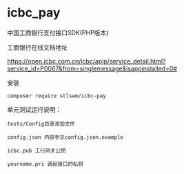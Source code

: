 # icbc_pay
中国工商银行支付接口SDK(PHP版本)

工商银行在线文档地址

https://open.icbc.com.cn/icbc/apip/service_detail.html?service_id=P0067&from=singlemessage&isappinstalled=0#


安装

```$xslt
composer require stlswm/icbc-pay
```

单元测试运行说明：

```$xslt
tests/Config目录添加文件

config.json 内容参见config.json.example

icbc.pub 工行网关公钥

yourname.pri 调起接口的私钥
```

